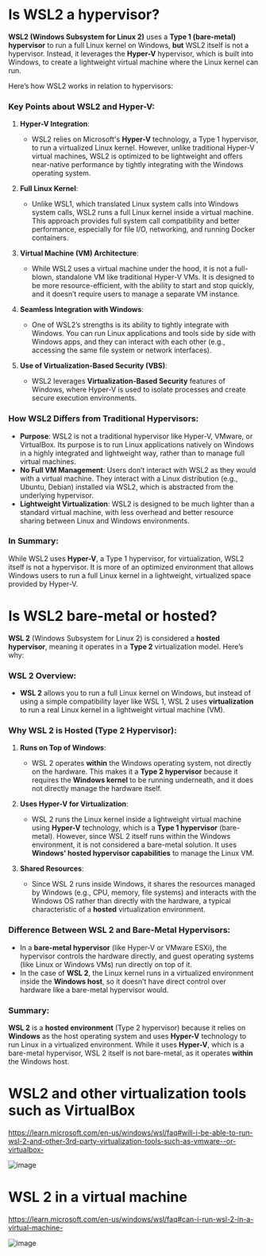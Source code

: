 # Is WSL2 a hypervisor?

**WSL2 (Windows Subsystem for Linux 2)** uses a **Type 1 (bare-metal) hypervisor** to run a full Linux kernel on Windows, **but** WSL2 itself is not a hypervisor. Instead, it leverages the **Hyper-V** hypervisor, which is built into Windows, to create a lightweight virtual machine where the Linux kernel can run.

Here’s how WSL2 works in relation to hypervisors:

### Key Points about WSL2 and Hyper-V:

1. **Hyper-V Integration**:
   - WSL2 relies on Microsoft's **Hyper-V** technology, a Type 1 hypervisor, to run a virtualized Linux kernel. However, unlike traditional Hyper-V virtual machines, WSL2 is optimized to be lightweight and offers near-native performance by tightly integrating with the Windows operating system.

2. **Full Linux Kernel**:
   - Unlike WSL1, which translated Linux system calls into Windows system calls, WSL2 runs a full Linux kernel inside a virtual machine. This approach provides full system call compatibility and better performance, especially for file I/O, networking, and running Docker containers.

3. **Virtual Machine (VM) Architecture**:
   - While WSL2 uses a virtual machine under the hood, it is not a full-blown, standalone VM like traditional Hyper-V VMs. It is designed to be more resource-efficient, with the ability to start and stop quickly, and it doesn’t require users to manage a separate VM instance.

4. **Seamless Integration with Windows**:
   - One of WSL2’s strengths is its ability to tightly integrate with Windows. You can run Linux applications and tools side by side with Windows apps, and they can interact with each other (e.g., accessing the same file system or network interfaces).

5. **Use of Virtualization-Based Security (VBS)**:
   - WSL2 leverages **Virtualization-Based Security** features of Windows, where Hyper-V is used to isolate processes and create secure execution environments.

### How WSL2 Differs from Traditional Hypervisors:
- **Purpose**: WSL2 is not a traditional hypervisor like Hyper-V, VMware, or VirtualBox. Its purpose is to run Linux applications natively on Windows in a highly integrated and lightweight way, rather than to manage full virtual machines.
- **No Full VM Management**: Users don’t interact with WSL2 as they would with a virtual machine. They interact with a Linux distribution (e.g., Ubuntu, Debian) installed via WSL2, which is abstracted from the underlying hypervisor.
- **Lightweight Virtualization**: WSL2 is designed to be much lighter than a standard virtual machine, with less overhead and better resource sharing between Linux and Windows environments.

### In Summary:
While WSL2 uses **Hyper-V**, a Type 1 hypervisor, for virtualization, WSL2 itself is not a hypervisor. It is more of an optimized environment that allows Windows users to run a full Linux kernel in a lightweight, virtualized space provided by Hyper-V.

# Is WSL2 bare-metal or hosted?

**WSL 2** (Windows Subsystem for Linux 2) is considered a **hosted hypervisor**, meaning it operates in a **Type 2** virtualization model. Here’s why:

### WSL 2 Overview:
- **WSL 2** allows you to run a full Linux kernel on Windows, but instead of using a simple compatibility layer like WSL 1, WSL 2 uses **virtualization** to run a real Linux kernel in a lightweight virtual machine (VM).
  
### Why WSL 2 is Hosted (Type 2 Hypervisor):
1. **Runs on Top of Windows**:
   - WSL 2 operates **within** the Windows operating system, not directly on the hardware. This makes it a **Type 2 hypervisor** because it requires the **Windows kernel** to be running underneath, and it does not directly manage the hardware itself.
  
2. **Uses Hyper-V for Virtualization**:
   - WSL 2 runs the Linux kernel inside a lightweight virtual machine using **Hyper-V** technology, which is a **Type 1 hypervisor** (bare-metal). However, since WSL 2 itself runs within the Windows environment, it is not considered a bare-metal solution. It uses **Windows' hosted hypervisor capabilities** to manage the Linux VM.
  
3. **Shared Resources**:
   - Since WSL 2 runs inside Windows, it shares the resources managed by Windows (e.g., CPU, memory, file systems) and interacts with the Windows OS rather than directly with the hardware, a typical characteristic of a **hosted** virtualization environment.

### Difference Between WSL 2 and Bare-Metal Hypervisors:
- In a **bare-metal hypervisor** (like Hyper-V or VMware ESXi), the hypervisor controls the hardware directly, and guest operating systems (like Linux or Windows VMs) run directly on top of it.
- In the case of **WSL 2**, the Linux kernel runs in a virtualized environment inside the **Windows host**, so it doesn’t have direct control over hardware like a bare-metal hypervisor would.

### Summary:
**WSL 2** is a **hosted environment** (Type 2 hypervisor) because it relies on **Windows** as the host operating system and uses **Hyper-V** technology to run Linux in a virtualized environment. While it uses **Hyper-V**, which is a bare-metal hypervisor, WSL 2 itself is not bare-metal, as it operates **within** the Windows host.

# WSL2 and other virtualization tools such as VirtualBox

https://learn.microsoft.com/en-us/windows/wsl/faq#will-i-be-able-to-run-wsl-2-and-other-3rd-party-virtualization-tools-such-as-vmware--or-virtualbox-

![image](https://github.com/user-attachments/assets/9fad984a-bc2b-4cd1-9dc2-1ccc583f8903)

# WSL 2 in a virtual machine

https://learn.microsoft.com/en-us/windows/wsl/faq#can-i-run-wsl-2-in-a-virtual-machine-

![image](https://github.com/user-attachments/assets/302c9b20-2bdb-48fa-91df-29079e4a916f)
